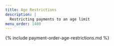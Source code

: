 ```yaml
---
title: Age Restrictions
description: |
  Restricting payments to an age limit
menu_order: 1400
---
```


{% include payment-order-age-restrictions.md %}

